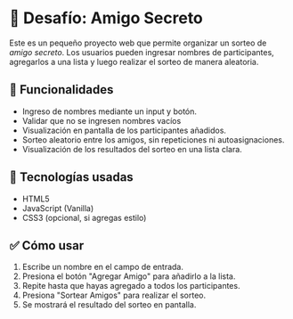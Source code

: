 # 🎁 Desafío: Amigo Secreto

Este es un pequeño proyecto web que permite organizar un sorteo de *amigo secreto*. Los usuarios pueden ingresar nombres de participantes, agregarlos a una lista y luego realizar el sorteo de manera aleatoria.

## 📌 Funcionalidades

- Ingreso de nombres mediante un input y botón.
- Validar que no se ingresen nombres vacíos
- Visualización en pantalla de los participantes añadidos.
- Sorteo aleatorio entre los amigos, sin repeticiones ni autoasignaciones.
- Visualización de los resultados del sorteo en una lista clara.

## 🚀 Tecnologías usadas

- HTML5
- JavaScript (Vanilla)
- CSS3 (opcional, si agregas estilo)

## ✅ Cómo usar

1. Escribe un nombre en el campo de entrada.
2. Presiona el botón "Agregar Amigo" para añadirlo a la lista.
3. Repite hasta que hayas agregado a todos los participantes.
4. Presiona "Sortear Amigos" para realizar el sorteo.
5. Se mostrará el resultado del sorteo en pantalla.


